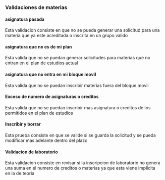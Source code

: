 ### Validaciones de materias
#### asignatura pasada
Esta validacion consiste en que no se pueda generar una solicitud para una materia que ya este acreditada o
inscrita en un grupo valido
#### asignatura que no es de mi plan
Esta valida que no se puedan generar solicitudes para materias que no entran en el plan de estudios actual
#### asignatura que no entra en mi bloque movil
Esta valida que no se puedan inscribir materias fuera del bloque movil
#### Exceso de numero de asignaturas o creditos
Esta valida que no se puedan inscribir mas asignatura o creditos de los permitidos en el plan de estudios
#### Inscribir y borrar
Esta prueba consiste en que se valide si se guarda la solicitud y se pueda modificar mas adelante dentro del plazo
#### Validacion de laboratorio
Esta validacion consiste en revisar si la inscripcion de laboratorio no genera una suma en el numero de creditos
o materias ya que esta viene implicita en la de teoria
